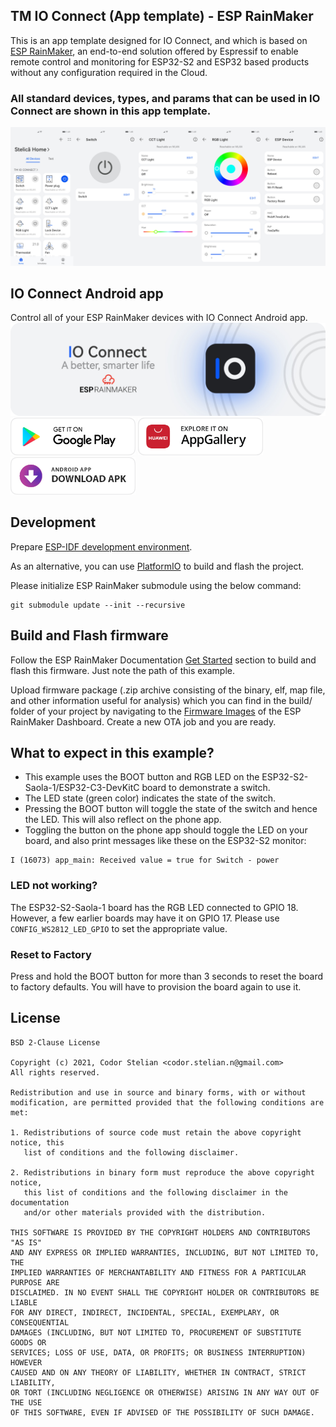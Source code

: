## TM IO Connect (App template) - ESP RainMaker

This is an  app template designed for IO Connect, and which is based on [ESP RainMaker](https://github.com/espressif/esp-rainmaker), an end-to-end solution offered by Espressif to enable remote control and monitoring for ESP32-S2 and ESP32 based products without any configuration required in the Cloud. 

### All standard devices, types, and params that can be used in IO Connect are shown in this app template.

![picture](img/preview.jpg)

## IO Connect Android app

Control all of your ESP RainMaker devices with IO Connect Android app.
![picture](img/io_connect_banner.png)
[<img src="img/get_from_gstore.png"
     alt="Get it on Google Play"
     height="60">](https://play.google.com/store/apps/details?id=com.codor.stelian.ioconnect)
[<img src="img/get_from_appgallery.png"
     alt="Get it on Google Play"
     height="60">](https://appgallery.cloud.huawei.com/ag/n/app/C104694841)
[<img src="img/get_from_thirdparty.png"
     alt="Get it on Google Play"
     height="60">](https://drive.google.com/file/d/1j-78cbTYLboyCpS3v1mciMzks87leLDc/view?usp=sharing)

## Development

Prepare [ESP-IDF development environment](https://docs.espressif.com/projects/esp-idf/en/latest/esp32/get-started/index.html#get-started-get-prerequisites).

As an alternative, you can use [PlatformIO](https://docs.platformio.org/en/latest/core/installation.html) to build and
flash the project.

Please initialize ESP RainMaker submodule using the below command:

```
git submodule update --init --recursive
```

## Build and Flash firmware

Follow the ESP RainMaker Documentation [Get Started](https://rainmaker.espressif.com/docs/get-started.html) section to build and flash this firmware. Just note the path of this example.

Upload firmware package (.zip archive consisting of the binary, elf, map file, and other information useful for analysis) which you can find in the build/ folder of your project by navigating to the [Firmware Images](https://dashboard.rainmaker.espressif.com/home/firmware-images) of the ESP RainMaker Dashboard. Create a new OTA job and you are ready.

## What to expect in this example?

- This example uses the BOOT button and RGB LED on the ESP32-S2-Saola-1/ESP32-C3-DevKitC board to demonstrate a switch.
- The LED state (green color) indicates the state of the switch.
- Pressing the BOOT button will toggle the state of the switch and hence the LED. This will also reflect on the phone app.
- Toggling the button on the phone app should toggle the LED on your board, and also print messages like these on the ESP32-S2 monitor:

```
I (16073) app_main: Received value = true for Switch - power
```

### LED not working?

The ESP32-S2-Saola-1 board has the RGB LED connected to GPIO 18. However, a few earlier boards may have it on GPIO 17. Please use `CONFIG_WS2812_LED_GPIO` to set the appropriate value.

### Reset to Factory

Press and hold the BOOT button for more than 3 seconds to reset the board to factory defaults. You will have to provision the board again to use it.

## License

    BSD 2-Clause License

    Copyright (c) 2021, Codor Stelian <codor.stelian.n@gmail.com>
    All rights reserved.
    
    Redistribution and use in source and binary forms, with or without
    modification, are permitted provided that the following conditions are met:
    
    1. Redistributions of source code must retain the above copyright notice, this
       list of conditions and the following disclaimer.
    
    2. Redistributions in binary form must reproduce the above copyright notice,
       this list of conditions and the following disclaimer in the documentation
       and/or other materials provided with the distribution.
    
    THIS SOFTWARE IS PROVIDED BY THE COPYRIGHT HOLDERS AND CONTRIBUTORS "AS IS"
    AND ANY EXPRESS OR IMPLIED WARRANTIES, INCLUDING, BUT NOT LIMITED TO, THE
    IMPLIED WARRANTIES OF MERCHANTABILITY AND FITNESS FOR A PARTICULAR PURPOSE ARE
    DISCLAIMED. IN NO EVENT SHALL THE COPYRIGHT HOLDER OR CONTRIBUTORS BE LIABLE
    FOR ANY DIRECT, INDIRECT, INCIDENTAL, SPECIAL, EXEMPLARY, OR CONSEQUENTIAL
    DAMAGES (INCLUDING, BUT NOT LIMITED TO, PROCUREMENT OF SUBSTITUTE GOODS OR
    SERVICES; LOSS OF USE, DATA, OR PROFITS; OR BUSINESS INTERRUPTION) HOWEVER
    CAUSED AND ON ANY THEORY OF LIABILITY, WHETHER IN CONTRACT, STRICT LIABILITY,
    OR TORT (INCLUDING NEGLIGENCE OR OTHERWISE) ARISING IN ANY WAY OUT OF THE USE
    OF THIS SOFTWARE, EVEN IF ADVISED OF THE POSSIBILITY OF SUCH DAMAGE.